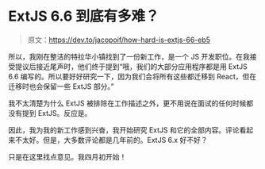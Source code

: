 # ExtJS 6.6 到底有多难？

> 原文：<https://dev.to/jacopoif/how-hard-is-extjs-66-eb5>

所以，我刚在整洁的特拉华小镇找到了一份新工作，是一个 JS 开发职位。在我接受提议后接近尾声时，他们终于提到“哦，我们的大部分应用程序都是用 ExtJS 6.6 编写的。所以要好好研究一下，因为我们会将所有这些都迁移到 React，但在迁移时也会保留一些 ExtJS 部分。”

我不太清楚为什么 ExtJS 被排除在工作描述之外，更不用说在面试的任何时候都没有提到 ExtJS。反应是。

因此，我为我的新工作感到兴奋，我开始研究 ExtJS 和它的全部内容。评论看起来不太好。但是，大多数评论都是几年前的。ExtJS 6.x 好不好？

只是在这里找点意见。我四月初开始！